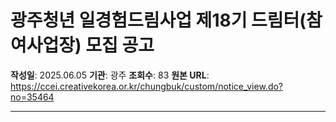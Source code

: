 # 광주청년 일경험드림사업 제18기 드림터(참여사업장) 모집 공고

**작성일**: 2025.06.05
**기관**: 광주
**조회수**: 83
**원본 URL**: https://ccei.creativekorea.or.kr/chungbuk/custom/notice_view.do?no=35464

---



